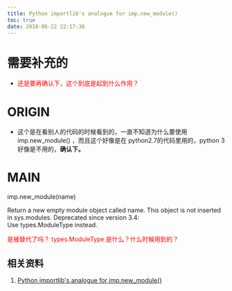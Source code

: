 ```yaml
---
title: Python importlib's analogue for imp.new_module()
toc: true
date: 2018-06-22 22:17:38
---
```



# 需要补充的
- <font color=red>还是要再确认下，这个到底是起到什么作用？</font>



# ORIGIN
- 这个是在看别人的代码的时候看到的，一直不知道为什么要使用 imp.new_module() ，而且这个好像是在 python2.7的代码里用的，python 3 好像是不用的，**确认下。**





# MAIN



imp.new_module(name)

Return a new empty module object called name. This object is not inserted in sys.modules.
Deprecated since version 3.4: Use types.ModuleType instead.

<font color=red>是被替代了吗？ types.ModuleType  是什么？什么时候用到的？</font>





## 相关资料
1. [Python importlib's analogue for imp.new_module()](https://stackoverflow.com/questions/32175693/python-importlibs-analogue-for-imp-new-module)
